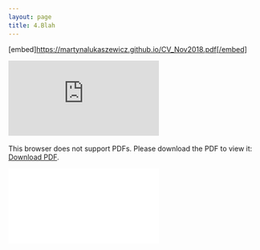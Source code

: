 ```yaml
---
layout: page
title: 4.Blah
---
```






[embed]https://martynalukaszewicz.github.io/CV_Nov2018.pdf[/embed]









<object data="https://martynalukaszewicz.github.io/CV_Nov2018.pdf" type="application/pdf" width="700px" height="700px">
    <embed src="https://martynalukaszewicz.github.io/CV_Nov2018.pdf">
        <p>This browser does not support PDFs. Please download the PDF to view it: <a href="https://martynalukaszewicz.github.io/CV_Nov2018.pdf">Download PDF</a>.</p>
    </embed>
</object>







![hustlin_erd](CV_Nov2018.pdf)
